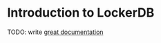 # Introduction to LockerDB

TODO: write [great documentation](http://jacobian.org/writing/what-to-write/)
